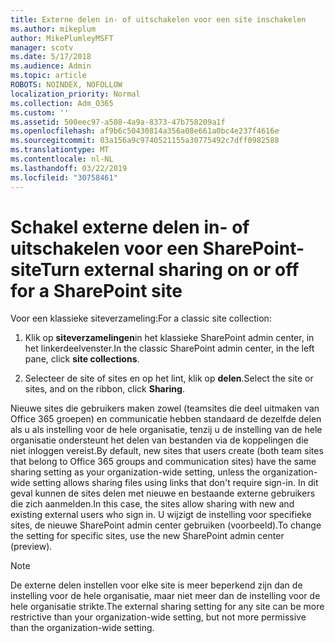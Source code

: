 ```yaml
---
title: Externe delen in- of uitschakelen voor een site inschakelen
ms.author: mikeplum
author: MikePlumleyMSFT
manager: scotv
ms.date: 5/17/2018
ms.audience: Admin
ms.topic: article
ROBOTS: NOINDEX, NOFOLLOW
localization_priority: Normal
ms.collection: Adm_O365
ms.custom: ''
ms.assetid: 500eec97-a508-4a9a-8373-47b758209a1f
ms.openlocfilehash: af9b6c50430814a356a08e661a0bc4e237f4616e
ms.sourcegitcommit: 03a156a9c9740521155a30775492c7dff0982588
ms.translationtype: MT
ms.contentlocale: nl-NL
ms.lasthandoff: 03/22/2019
ms.locfileid: "30758461"
---
```

# <a name="turn-external-sharing-on-or-off-for-a-sharepoint-site"></a><span data-ttu-id="696eb-102">Schakel externe delen in- of uitschakelen voor een SharePoint-site</span><span class="sxs-lookup"><span data-stu-id="696eb-102">Turn external sharing on or off for a SharePoint site</span></span>

<span data-ttu-id="696eb-103">Voor een klassieke siteverzameling:</span><span class="sxs-lookup"><span data-stu-id="696eb-103">For a classic site collection:</span></span>
  
1. <span data-ttu-id="696eb-104">Klik op **siteverzamelingen**in het klassieke SharePoint admin center, in het linkerdeelvenster.</span><span class="sxs-lookup"><span data-stu-id="696eb-104">In the classic SharePoint admin center, in the left pane, click **site collections**.</span></span>
    
2. <span data-ttu-id="696eb-105">Selecteer de site of sites en op het lint, klik op **delen**.</span><span class="sxs-lookup"><span data-stu-id="696eb-105">Select the site or sites, and on the ribbon, click **Sharing**.</span></span>
    
<span data-ttu-id="696eb-106">Nieuwe sites die gebruikers maken zowel (teamsites die deel uitmaken van Office 365 groepen) en communicatie hebben standaard de dezelfde delen als u als instelling voor de hele organisatie, tenzij u de instelling van de hele organisatie ondersteunt het delen van bestanden via de koppelingen die niet inloggen vereist.</span><span class="sxs-lookup"><span data-stu-id="696eb-106">By default, new sites that users create (both team sites that belong to Office 365 groups and communication sites) have the same sharing setting as your organization-wide setting, unless the organization-wide setting allows sharing files using links that don't require sign-in.</span></span> <span data-ttu-id="696eb-107">In dit geval kunnen de sites delen met nieuwe en bestaande externe gebruikers die zich aanmelden.</span><span class="sxs-lookup"><span data-stu-id="696eb-107">In this case, the sites allow sharing with new and existing external users who sign in.</span></span> <span data-ttu-id="696eb-108">U wijzigt de instelling voor specifieke sites, de nieuwe SharePoint admin center gebruiken (voorbeeld).</span><span class="sxs-lookup"><span data-stu-id="696eb-108">To change the setting for specific sites, use the new SharePoint admin center (preview).</span></span>
  
> [!NOTE]
> <span data-ttu-id="696eb-109">De externe delen instellen voor elke site is meer beperkend zijn dan de instelling voor de hele organisatie, maar niet meer dan de instelling voor de hele organisatie strikte.</span><span class="sxs-lookup"><span data-stu-id="696eb-109">The external sharing setting for any site can be more restrictive than your organization-wide setting, but not more permissive than the organization-wide setting.</span></span> 
  


